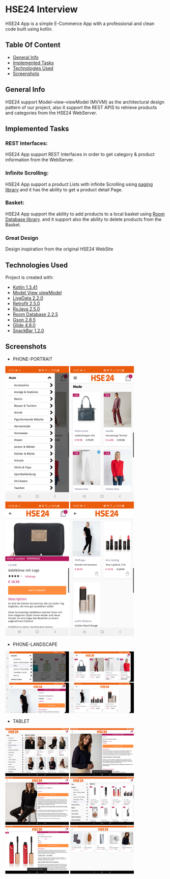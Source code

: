 # HSE24 Interview

HSE24 App is a simple E-Commerce App with a professional and clean code built using kotlin.

## Table Of Content

* [General Info](#general-info)
* [Implemented Tasks](#implemented-tasks)
* [Technologies Used](#technologies-used)
* [Screenshots](#screenshots)

## General Info

HSE24 support Model–view–viewModel (MVVM) as the architectural design pattern of our project, also it support the REST APIS to retrieve products and categories from the HSE24 WebServer.

## Implemented Tasks

### REST Interfaces:

HSE24 App support REST Interfaces in order to get category & product information from the WebServer.

### Infinite Scrolling:

HSE24 App support a product Lists with infinite Scrolling using [paging library](https://github.com/mirmilad/paging-coroutine) and it has the ability to get a product detail Page.

### Basket:

HSE24 App support the ability to add products to a local basket using [Room Database library](https://developer.android.com/jetpack/androidx/releases/room). and it support also the ability to delete products from the Basket.

### Great Design

Design inspiration from the original HSE24 WebSite

## Technologies Used

Project is created with:

* [Kotlin 1.3.41](https://github.com/kotlin)
* [Model View viewModel](https://github.com/taehwandev/LifecycleExtensions)
* [LiveData 2.2.0](https://github.com/taehwandev/LifecycleExtensions)
* [Retrofit 2.5.0](https://github.com/square/retrofit)
* [RxJava 2.5.0](https://github.com/ReactiveX/RxAndroid)
* [Room Database 2.2.5](https://developer.android.com/jetpack/androidx/releases/room)
* [Gson 2.8.5](https://github.com/google/gson)
* [Glide 4.8.0](https://github.com/bumptech/glide)
* [SnackBar 1.2.0](https://material.io/components/snackbars)

## Screenshots

* PHONE-PORTRAIT

<img src="ScreenShots/1.png" width="200"> <img src="ScreenShots/2.png" width="200"> <img src="ScreenShots/6.png" width="200"> <img src="ScreenShots/12.png" width="200">

* PHONE-LANDSCAPE

<img src="ScreenShots/5.png" width="200"> <img src="ScreenShots/4.png" width="200"> <img src="ScreenShots/7.png" width="200"> <img src="ScreenShots/13.png" width="200">

* TABLET

<img src="ScreenShots/3.png" width="200"> <img src="ScreenShots/8.png" width="200"> <img src="ScreenShots/9.png" width="200"> <img src="ScreenShots/10.png" width="200"> 
<img src="ScreenShots/11.png" width="200"> <img src="ScreenShots/14.png" width="200">


